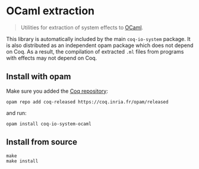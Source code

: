 # OCaml extraction
> Utilities for extraction of system effects to [OCaml](http://ocaml.org/).

This library is automatically included by the main `coq-io-system` package. It is also distributed as an independent opam package which does not depend on Coq. As a result, the compilation of extracted `.ml` files from programs with effects may not depend on Coq.

## Install with opam
Make sure you added the [Coq repository](http://coq.io/opam/):

    opam repo add coq-released https://coq.inria.fr/opam/released

and run:

    opam install coq-io-system-ocaml

## Install from source

    make
    make install
